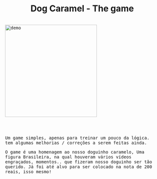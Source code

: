 <h1 style="text-align: center; font-weight: bold;">Dog Caramel - The game</h1>



<br>

  <kbd>
  <img src="https://i.imgur.com/0SUkyyu.png" alt="demo" width="300px"
  </kbd>
  
  <br><br>


Um game simples, apenas para treinar um pouco da lógica. tem algumas melhorias / correções a serem feitas ainda.

O game é uma homenagem ao nosso doguinho caramelo, Uma figura Brasileira, na qual houveram vários vídeos engraçados, momentos.. que fizeram nosso doguinho ser tão querido.  Já foi até alvo para ser colocado na nota de 200 reais, isso mesmo!

<br>


